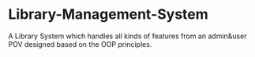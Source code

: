 # Library-Management-System
A Library System which handles all kinds of features from an admin&amp;user POV designed based on the OOP principles.
